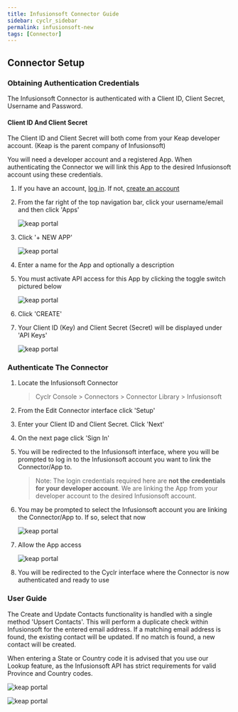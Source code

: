 ```yaml
---
title: Infusionsoft Connector Guide
sidebar: cyclr_sidebar
permalink: infusionsoft-new
tags: [Connector]
---
```


## Connector Setup

### Obtaining Authentication Credentials

The Infusionsoft Connector is authenticated with a Client ID, Client Secret, Username and Password.

#### Client ID And Client Secret

The Client ID and Client Secret will both come from your Keap developer account. (Keap is the parent company of Infusionsoft)

You will need a developer account and a registered App. When authenticating the Connector we will link this App to the desired Infusionsoft account using these credentials.

1. If you have an account, [log in](https://keys.developer.keap.com/accounts/login). If not, [create an account](https://keys.developer.keap.com/accounts/create)

2. From the far right of the top navigation bar, click your username/email and then click 'Apps'

   ![keap portal](./images/infusionsoft_1.png)

3. Click '+ NEW APP'

   ![keap portal](./images/infusionsoft_2.png)

4. Enter a name for the App and optionally a description

5. You must activate API access for this App by clicking the toggle switch pictured below

   ![keap portal](./images/infusionsoft_3.png)

6. Click 'CREATE'

7. Your Client ID (Key) and Client Secret (Secret) will be displayed under 'API Keys'

   ![keap portal](./images/infusionsoft_4.png)

### Authenticate The Connector

1. Locate the Infusionsoft Connector

   > Cyclr Console > Connectors > Connector Library > Infusionsoft

2. From the Edit Connector interface click 'Setup'

3. Enter your Client ID and Client Secret. Click 'Next'

4. On the next page click 'Sign In'

5. You will be redirected to the Infusionsoft interface, where you will be prompted to log in to the Infusionsoft account you want to link the Connector/App to.

   > Note: The login credentials required here are **not the credentials for your developer account**. We are linking the App from your developer account to the desired Infusionsoft account.

6. You may be prompted to select the Infusionsoft account you are linking the Connector/App to. If so, select that now

   ![keap portal](./images/infusionsoft_6.png)

7. Allow the App access

   ![keap portal](./images/infusionsoft_7.png)

8. You will be redirected to the Cyclr interface where the Connector is now authenticated and ready to use

### User Guide

The Create and Update Contacts functionality is handled with a single method 'Upsert Contacts'. This will perform a duplicate check within Infusionsoft for the entered email address. If a matching email address is found, the existing contact will be updated. If no match is found, a new contact will be created.

When entering a State or Country code it is advised that you use our Lookup feature, as the Infusionsoft API has strict requirements for valid Province and Country codes.

![keap portal](./images/infusionsoft_8.png)

![keap portal](./images/infusionsoft_9.png)
